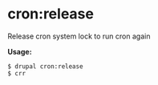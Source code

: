 # cron:release
Release cron system lock to run cron again

**Usage:**
```
$ drupal cron:release
$ crr  
```
